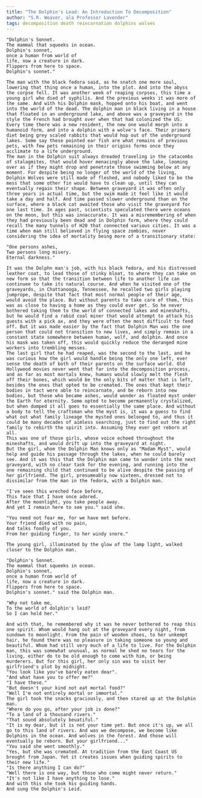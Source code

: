 ```yaml
---
title: "The Dolphin's Lead: An Introduction To Decomposition"
author: "S.R. Weaver, ala Professor Lavender"
tags: decomposition death reincarnation dolphins wolves
---
```

    "Dolphin's Sonnet.
    The mammal that squeeks in ocean.
    Dolphin's sonnet,
    once a human from world of
    life, now a creature in dark.
    Flippers from here to space.
    Dolphin's sonnet."

    The man with the black fedora said, as he snatch one more soul, lowering that thing once a human, into the plot. And into the abyss the corpse fell. It was another week of reaping corpses, this time a young girl who died of syphilis. And the previous weeks it was more of the same. And with his Dolphin mask, hopped onto his boat, and went into the world of the dead. The dolphin man in black living in a house that floated in an underground lake, and above was a graveyard in the style the French had brought over when that had colonized the US. Every time there was a new resident, the new one would morph into a humanoid form, and into a dolphin with a wolve's face. Their primary diet being grey scaled rabbits that would hop out of the underground lakes. Some say these pointed ear fish are what remains of previous pets, with few pets remaining in their origins forms once they acclimate to a life underground.
    The man in the Dolphin suit always dreaded traveling in the catacombs of stalagmites, that would hover menacingly above the lake, looming over as if they might drop and penetrate those swimming below at any moment. For despite being no longer of the world of the living, Dolphin Wolves were still made of fleshed, and nobody liked to be the mess that some other fin would have to clean up, until they can eventually regain their shape. Between graveyard it was often only three years in actual time, but the swim made it feel like it would take a day and half. And time passed slower underground than on the surface, where a black cat awaited those who visit the graveyard for one last time. In ages past, scientists speculated there were oceans on the moon, but this was innaccurate. It was a misremembering of when they had previously been dead and in Dolphin form, where they could recall the many tunnels of H20 that connected various cities. It was a time when man still believed in flying space zombies, never considering the idea of mortality being more of a transitionary state:

    "One persons ashes,
    Two persons long misery.
    Eternal darkness."

    It was the Dolphn man's job, with his black fedora, and his distressed leather coat, to lead those of stinky bloat, to where they can take on new form so that the transition between life to another life can continuee to take its natural course. And when he visited one of the graveyards, in Chattanooga, Tennessee, he recalled two girls playing jumprope, despite that fact that most normal people of their age, would avoid the place. But without parents to take care of them, this was as close to having a home as they could ever get. So he never bothered taking them to the world of connected lakes and mineshafts, but he would find a rabid coal miner that would attempt to attack his guests with a pick ax, and they were often the most difficult to fend off. But it was made easier by the fact that Dolphin Man was the one person that could not transition to new lives, and simply remain in a constant state somewhere between human, wolf, and dolphin. And once his mask was taken off, this would quickly reduce the deranged mine workers into trembling messes.
    The last girl that he had reaped, was the second to the last, and he was curious how the girl would handle being the only one left, ever sense the death of both of their parents on the surface world. Old Hollywood movies never went that far into the decomposition process, and as far as most mortals knew, humans would slowly melt the flesh off their bones, which would be the only bits of matter that is left, besides the ones that opted to be cremated. The ones that kept their bodies in tact were able to reincarnate, and be reborn into new bodies, but those who became ashes, would wonder as floated myst under the Earth for eternity. Some opted to become permanently crystalized, but when dumped it all goes to essentially the same place. And without a body to tell the craftsman who the myst is, it was a guess to find what out what family lineage the mysted ones belonged to, and thus it could be many decades of aimless searching, just to find out the right family to rebirth the spirit into. Assuming they ever get reborn at all.
    This was one of those girls, whose voice echoed throughout the mineshafts, and would drift up into the graveyard at night.
    But the girl, whom the Dolphin Man knows only as "Madam Myst", would help and guide his passage through the lakes, when he could barely see. And it was this that the Dolphin man came to wander into the next graveyard, with no clear task for the evening, and running into the one remaining child that continued to be alive despite the passing of her girlfriend. The girl, presumeably now sixteen, dressed not to dissimilar from the man in the fedora, with a Dolphin man.

    "I've seen this wreched face before,
    This face that I have once adored.
    After the moonlight, you take people away.
    And yet I remain here to see you." said she.

    "You need not fear me, for we have met before.
    Your friend died with no pain,
    And talks fondly of you.
    From her guiding finger, to her windy snore."

    The young girl, illuminated by the glow of the lamp light, walked closer to the Dolphin man.

    "Dolphin's Sonnet.
    The mammal that squeeks in ocean.
    Dolphin's sonnet,
    once a human from world of
    life, now a creature in dark.
    Flippers from here to space.
    Dolphin's sonnet." said the Dolphin man.

    "Why not take me,
    To the world of dolphin's leid?
    So I can hold her."

    And with that, he remembered why it was he never bothered to reap this one spirit. Whom would hang out at the graveyard every night, from sundown to moonlight. From the pain of wooden shoes, to her unkempt hair, he found there was no pleasure in taking someone so young and beautiful. Whom had still very much of a life to live. For the Dolphin man, this was somewhat unusual, as normal he shed no tears for the living, either do to be old enough to come with him, or being murderers. But for this girl, her only sin was to visit her girlfriend's plot by midnight.
    "You look like you've barely eaten dear".
    "And what have you to offer me?"
    "I have these."
    "But doesn't your kind not eat mortal food?"
    "Well I'm not entirely mortal or immortal."
    The girl took the snacks graciously, and then stared up at the Dolphin man.
    "Where do you go, after your job is done?"
    "To a land of a thousand rivers."
    "That sound absolutely beuatiful."
    "It is my dear, but it is not your time yet. But once it's up, we all go to this land of rivers. And was we decompose, we become like Dolphins in the ocean. And wolves in the forest. And those will eventually be reborn. But your girlfriend..."
    "You said she went smoothly."
    "Yes, but she was cremated. At tradition from the East Coast US brought from Japan. Yet it creates issues when guiding spirits to their new life."
    "Is there anything I can do?"
    "Well there is one way, but those who come might never return."
    "It's not like I have anything to lose."
    And with this she took his guiding hands.
    And sung the Dolphin's Leid.

